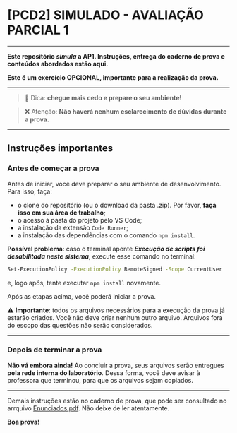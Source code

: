 # [PCD2] SIMULADO - AVALIAÇÃO PARCIAL 1

---
**Este repositório _simula_ a AP1. Instruções, entrega do caderno de prova e conteúdos abordados estão aqui.** 

**Este é um exercício OPCIONAL, importante para a realização da prova.**

---

> 🙂 Dica: **chegue mais cedo e prepare o seu ambiente!**

> ❌ Atenção: **Não haverá nenhum esclarecimento de dúvidas durante a prova.**

---

## Instruções importantes

### Antes de começar a prova

Antes de iniciar, você deve preparar o seu ambiente de desenvolvimento. Para isso, faça:

- o clone do repositório (ou o download da pasta .zip). Por favor, **faça isso em sua área de trabalho**;
- o acesso à pasta do projeto pelo VS Code;
- a instalação da extensão `Code Runner`;
- a instalação das dependências com o comando `npm install`.

**Possível problema**: caso o terminal aponte _**Execução de scripts foi desabilitada neste sistema**_, execute esse comando no terminal:

```bash
Set-ExecutionPolicy -ExecutionPolicy RemoteSigned -Scope CurrentUser
```

e, logo após, tente executar `npm install` novamente.

Após as etapas acima, você poderá iniciar a prova.

⚠️ **Importante**: todos os arquivos necessários para a execução da prova já estarão criados. Você não deve criar nenhum outro arquivo. Arquivos fora do escopo das questões não serão considerados.

---

### Depois de terminar a prova

**Não vá embora ainda!** Ao concluir a prova, seus arquivos serão entregues **pela rede interna do laboratório**.
Dessa forma, você deve avisar à professora que terminou, para que os arquivos sejam copiados.

---

Demais instruções estão no caderno de prova, que pode ser consultado no arrquivo [Enunciados.pdf](./Enunciados.pdf). Não deixe de ler atentamente.

**Boa prova!**
